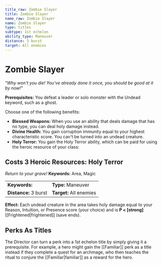 ```yaml
---
title_raw: Zombie Slayer
title: Zombie Slayer
name_raw: Zombie Slayer
name: Zombie Slayer
type: titles
subtype: 1st echelon
ability_type: Maneuver
distance: 3 burst
target: All enemies
---
```


# Zombie Slayer

*"Why won't you die! You've already done it once, you should be good at it by now!"*

**Prerequisites:** You defeat a leader or solo monster with the Undead keyword, such as a ghost.

Choose one of the following benefits:

- **Blessed Weapons:** When you use an ability that deals damage that has no type, you can deal holy damage instead.
- **Divine Health:** You gain corruption immunity equal to your highest characteristic score. You can't be turned into an undead creature.
- **Holy Terror:** You gain the Holy Terror ability, which can be paid for using the heroic resource of your class:

## Costs 3 Heroic Resources: Holy Terror

*Return to your grave!* **Keywords:** Area, Magic

|                       |                         |
| :-------------------- | :---------------------- |
| **Keywords:**         | **Type:** Maneuver      |
| **Distance:** 3 burst | **Target:** All enemies |

**Effect:** Each undead creature in the area takes holy damage equal to your Reason, Intuition, or Presence score (your choice) and is **P \< \[strong\]** [[Frightened|frightened]] (save ends).

## Perks As Titles

The Director can turn a perk into a 1st echelon title by simply giving it a prerequisite. For example, a hero might gain the [[Familiar]] perk as a title instead if they complete a quest for an archmage, who then teaches the ritual to conjure the [[Familiar|familiar]] as a reward for the hero.

